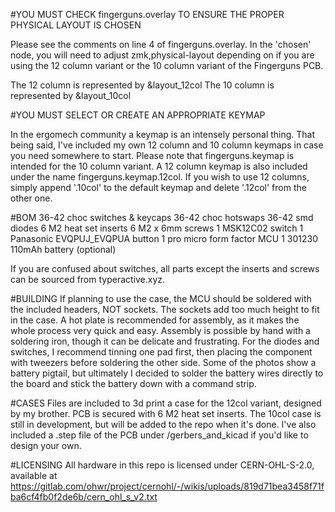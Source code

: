 #YOU MUST CHECK fingerguns.overlay TO ENSURE THE PROPER PHYSICAL LAYOUT IS CHOSEN

Please see the comments on line 4 of fingerguns.overlay.  In the 'chosen' node, you will need to adjust zmk,physical-layout depending on if you are using the 12 column variant or the 10 column variant of the Fingerguns PCB.

The 12 column is represented by &layout_12col
The 10 column is represented by &layout_10col

#YOU MUST SELECT OR CREATE AN APPROPRIATE KEYMAP

In the ergomech community a keymap is an intensely personal thing.  That being said, I've included my own 12 column and 10 column keymaps in case you need somewhere to start.  Please note that fingerguns.keymap is intended for the 10 column variant.  A 12 column keymap is also included under the name fingerguns.keymap.12col.  If you wish to use 12 columns, simply append '.10col' to the default keymap and delete '.12col' from the other one.

#BOM
36-42 choc switches & keycaps
36-42 choc hotswaps
36-42 smd diodes
6 M2 heat set inserts
6 M2 x 6mm screws
1 MSK12C02 switch
1 Panasonic EVQPUJ_EVQPUA button
1 pro micro form factor MCU
1 301230 110mAh battery (optional)

If you are confused about switches, all parts except the inserts and screws can be sourced from typeractive.xyz.

#BUILDING
If planning to use the case, the MCU should be soldered with the included headers, NOT sockets.  The sockets add too much height to fit in the case.  A hot plate is recommended for assembly, as it makes the whole process very quick and easy.  Assembly is possible by hand with a soldering iron, though it can be delicate and frustrating.  For the diodes and switches, I recommend tinning one pad first, then placing the component with tweezers before soldering the other side.  Some of the photos show a battery pigtail, but ultimately I decided to solder the battery wires directly to the board and stick the battery down with a command strip.

#CASES
Files are included to 3d print a case for the 12col variant, designed by my brother.  PCB is secured with 6 M2 heat set inserts. The 10col case is still in development, but will be added to the repo when it's done.  I've also included a .step file of the PCB under /gerbers_and_kicad if you'd like to design your own.

#LICENSING
All hardware in this repo is licensed under CERN-OHL-S-2.0, available at https://gitlab.com/ohwr/project/cernohl/-/wikis/uploads/819d71bea3458f71fba6cf4fb0f2de6b/cern_ohl_s_v2.txt